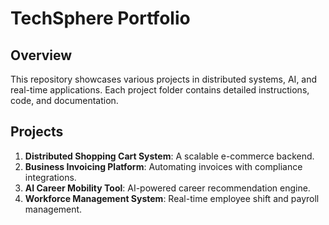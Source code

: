# TechSphere Portfolio

## Overview
This repository showcases various projects in distributed systems, AI, and real-time applications. Each project folder contains detailed instructions, code, and documentation.

## Projects
1. **Distributed Shopping Cart System**: A scalable e-commerce backend.
2. **Business Invoicing Platform**: Automating invoices with compliance integrations.
3. **AI Career Mobility Tool**: AI-powered career recommendation engine.
4. **Workforce Management System**: Real-time employee shift and payroll management.

